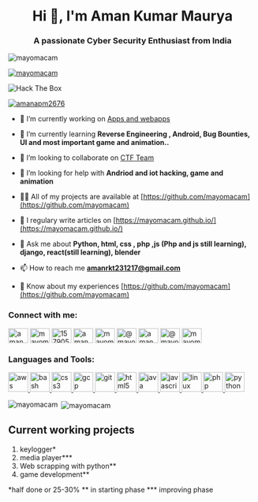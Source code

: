 <h1 align="center">Hi 👋, I'm Aman Kumar Maurya</h1>
<h3 align="center">A passionate Cyber Security Enthusiast from India</h3>

<p align="left"> <img src="https://komarev.com/ghpvc/?username=mayomacam&label=Profile%20views&color=0e75b6&style=flat" alt="mayomacam" /> </p>

<p align="left"> <a href="https://github.com/ryo-ma/github-profile-trophy"><img src="https://github-profile-trophy.vercel.app/?username=mayomacam" alt="mayomacam" /></a> </p>
<img src="http://www.hackthebox.eu/badge/image/96854" alt="Hack The Box">
<p align="left"> <a href="https://twitter.com/amanapm2676" target="blank"><img src="https://img.shields.io/twitter/follow/amanapm2676?logo=twitter&style=for-the-badge" alt="amanapm2676" /></a> </p>

- 🔭 I’m currently working on [Apps and webapps]()

- 🌱 I’m currently learning **Reverse Engineering , Android, Bug Bounties, UI and most important game and animation..**

- 👯 I’m looking to collaborate on [CTF Team](https://ctftime.org/team/110881)

- 🤝 I’m looking for help with **Andriod and iot hacking, game and animation**

- 👨‍💻 All of my projects are available at [https://github.com/mayomacam](https://github.com/mayomacam)

- 📝 I regulary write articles on [https://mayomacam.github.io/](https://mayomacam.github.io/)

- 💬 Ask me about **Python, html, css , php ,js (Php and js still learning), django, react(still learning), blender**

- 📫 How to reach me **amanrkt231217@gmail.com**

- 📄 Know about my experiences [https://github.com/mayomacam](https://github.com/mayomacam)

<p align="left">
<h3 align="left">Connect with me:</h3>
<a href="https://twitter.com/amanapm2676" target="blank"><img align="center" src="https://cdn.jsdelivr.net/npm/simple-icons@3.0.1/icons/twitter.svg" alt="amanapm2676" height="30" width="40" /></a>
<a href="https://linkedin.com/in/mayomacam-2676" target="blank"><img align="center" src="https://cdn.jsdelivr.net/npm/simple-icons@3.0.1/icons/linkedin.svg" alt="mayomacam-2676" height="30" width="40" /></a>
<a href="https://stackoverflow.com/users/15790501" target="blank"><img align="center" src="https://cdn.jsdelivr.net/npm/simple-icons@3.0.1/icons/stackoverflow.svg" alt="15790501" height="30" width="40" /></a>
<a href="https://fb.com/aman.apm.7" target="blank"><img align="center" src="https://cdn.jsdelivr.net/npm/simple-icons@3.0.1/icons/facebook.svg" alt="aman.apm.7" height="30" width="40" /></a>
<a href="https://instagram.com/mayomacam" target="blank"><img align="center" src="https://cdn.jsdelivr.net/npm/simple-icons@3.0.1/icons/instagram.svg" alt="mayomacam" height="30" width="40" /></a>
<a href="https://medium.com/@mayomacam" target="blank"><img align="center" src="https://cdn.jsdelivr.net/npm/simple-icons@3.0.1/icons/medium.svg" alt="@mayomacam" height="30" width="40" /></a>
<a href="https://www.youtube.com/c/aman maurya" target="blank"><img align="center" src="https://cdn.jsdelivr.net/npm/simple-icons@3.0.1/icons/youtube.svg" alt="aman maurya" height="30" width="40" /></a>
<a href="https://www.codechef.com/users/mayomacam" target="blank"><img align="center" src="https://cdn.jsdelivr.net/npm/simple-icons@3.1.0/icons/codechef.svg" alt="@mayomacam" height="30" width="40" /></a>
<a href="https://www.hackerrank.com/mayomacam" target="blank"><img align="center" src="https://cdn.jsdelivr.net/npm/simple-icons@3.0.1/icons/hackerrank.svg" alt="mayomacam" height="30" width="40" /></a>
</p>

<h3 align="left">Languages and Tools:</h3>
<p align="left"> <a href="https://aws.amazon.com" target="_blank"> <img src="https://devicons.github.io/devicon/devicon.git/icons/amazonwebservices/amazonwebservices-original-wordmark.svg" alt="aws" width="40" height="40"/> </a> <a href="https://www.gnu.org/software/bash/" target="_blank"> <img src="https://www.vectorlogo.zone/logos/gnu_bash/gnu_bash-icon.svg" alt="bash" width="40" height="40"/> </a> <a href="https://www.w3schools.com/css/" target="_blank"> <img src="https://devicons.github.io/devicon/devicon.git/icons/css3/css3-original-wordmark.svg" alt="css3" width="40" height="40"/> </a> <a href="https://cloud.google.com" target="_blank"> <img src="https://www.vectorlogo.zone/logos/google_cloud/google_cloud-icon.svg" alt="gcp" width="40" height="40"/> </a> <a href="https://git-scm.com/" target="_blank"> <img src="https://www.vectorlogo.zone/logos/git-scm/git-scm-icon.svg" alt="git" width="40" height="40"/> </a> <a href="https://www.w3.org/html/" target="_blank"> <img src="https://devicons.github.io/devicon/devicon.git/icons/html5/html5-original-wordmark.svg" alt="html5" width="40" height="40"/> </a> <a href="https://www.java.com" target="_blank"> <img src="https://devicons.github.io/devicon/devicon.git/icons/java/java-original-wordmark.svg" alt="java" width="40" height="40"/> </a> <a href="https://developer.mozilla.org/en-US/docs/Web/JavaScript" target="_blank"> <img src="https://devicons.github.io/devicon/devicon.git/icons/javascript/javascript-original.svg" alt="javascript" width="40" height="40"/> </a> <a href="https://www.linux.org/" target="_blank"> <img src="https://devicons.github.io/devicon/devicon.git/icons/linux/linux-original.svg" alt="linux" width="40" height="40"/> </a> <a href="https://www.php.net" target="_blank"> <img src="https://devicons.github.io/devicon/devicon.git/icons/php/php-original.svg" alt="php" width="40" height="40"/> </a> <a href="https://www.python.org" target="_blank"> <img src="https://devicons.github.io/devicon/devicon.git/icons/python/python-original.svg" alt="python" width="40" height="40"/> </a> </p>

<p><img align="left" src="https://github-readme-stats.vercel.app/api/top-langs/?username=mayomacam&layout=compact" alt="mayomacam" /></p>

<p>&nbsp;<img align="center" src="https://github-readme-stats.vercel.app/api?username=mayomacam&show_icons=true" alt="mayomacam" /></p>

## Current working projects
1. keylogger*
2. media player***
3. Web scrapping with python**
4. game development**

*half done or 25-30%
** in starting phase
*** improving phase
